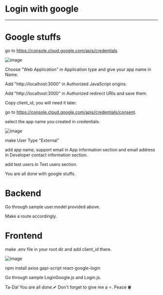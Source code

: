 # Login with google
---------------------------------------------------
# Google stuffs

go to https://console.cloud.google.com/apis/credentials

![image](https://user-images.githubusercontent.com/60959655/174465484-e717824a-8a66-409a-80dc-e2aba458a48c.png)

Choose "Web Application" in Application type and give your app name in Name.

Add "http://localhost:3000" in Authorized JavaScript origins.

Add "http://localhost:3000" in Authorized redirect URIs and save them.

Copy client_id, you will need it later.

go to https://console.cloud.google.com/apis/credentials/consent.

select the app name you created in credentials.

![image](https://user-images.githubusercontent.com/60959655/174465664-00611878-3b2f-4960-91fd-32514703d8df.png)

make User Type "External"

add app name, support email in App information section and email address in Developer contact information section.

add test users in Test users section.

You are all done with google stuffs. 

# Backend
Go through sample user.model provided above.

Make a route accordingly.

# Frontend
make .env file in your root dir and add client_id there.

![image](https://user-images.githubusercontent.com/60959655/174465965-0744c286-943a-404c-b503-d100ada493ac.png)

npm install axios gapi-script react-google-login

Go through sample LoginGoogle.js and Login.js.

Ta-Da! You are all done.✔
Don't forget to give me a ⭐. Peace 🍀







